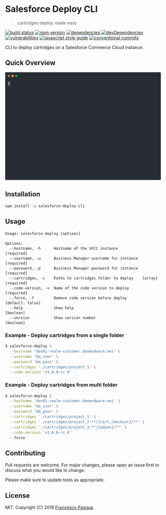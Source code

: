# Salesforce Deploy CLI

> cartridges deploy made easy

[![build status](https://travis-ci.com/cesconix/salesforce-deploy-cli.svg)](https://travis-ci.com/cesconix/salesforce-deploy-cli) 
[![npm version](https://img.shields.io/npm/v/salesforce-deploy-cli.svg)](https://www.npmjs.com/package/salesforce-deploy-cli)
[![dependencies](https://img.shields.io/david/cesconix/salesforce-deploy-cli.svg)](https://david-dm.org/cesconix/salesforce-deploy-cli)
[![devDependencies](https://img.shields.io/david/dev/cesconix/salesforce-deploy-cli.svg)](https://david-dm.org/cesconix/salesforce-deploy-cli?type=dev)
[![vulnerabilities](https://snyk.io/test/github/cesconix/salesforce-deploy-cli/badge.svg?targetFile=package.json)](https://snyk.io/test/github/cesconix/salesforce-deploy-cli?targetFile=package.json)
[![javascript style guide](https://img.shields.io/badge/code_style-standard-brightgreen.svg)](https://standardjs.com)
[![conventional commits](https://img.shields.io/badge/Conventional%20Commits-1.0.0-yellow.svg)](https://conventionalcommits.org)

CLI to deploy cartridges on a Salesforce Commerce Cloud instance.

## Quick Overview

<p align='center'>
<img src="./screencast.svg" width='600'>
</p>

## Installation

```bash
npm install -g salesforce-deploy-cli
```

## Usage

```
Usage: salesforce-deploy [options]

Options:
  --hostname, -h      Hostname of the SFCC instance                   [required]
  --username, -u      Business Manager username for instance          [required]
  --password, -p      Business Manager password for instance          [required]
  --cartridges, -c    Paths to cartridges folder to deploy    [array] [required]
  --code-version, -v  Name of the code version to deploy              [required]
  --force, -f         Remove code version before deploy         [default: false]
  --help              Show help                                        [boolean]
  --version           Show version number                              [boolean]
```

### Example - Deploy cartridges from a single folder

```bash
$ salesforce-deploy \
  --hostname 'dev01-realm-customer.demandware.net' \
  --username 'bm_user' \
  --password 'bm_pass' \
  --cartridges './cartridges/project_1' \
  --code-version 'v1.0.0-rc.0' 
```

### Example - Deploy cartridges from multi folder

```bash
$ salesforce-deploy \
  --hostname 'dev01-realm-customer.demandware.net' \
  --username 'bm_user' \
  --password 'bm_pass' \
  --cartridges './cartridges/project_1' \
  --cartridges './cartridges/project_2:**/{cart,checkout}/**' \
  --cartridges './cartridges/project_3:**/{adyen}/**' \
  --code-version 'v1.0.0-rc.0'
  --force
```

## Contributing
Pull requests are welcome. For major changes, please open an issue first to discuss what you would like to change.

Please make sure to update tests as appropriate.

## License

MIT. Copyright (C) 2019 [Francesco Pasqua](https://www.linkedin.com/in/cesconix).
